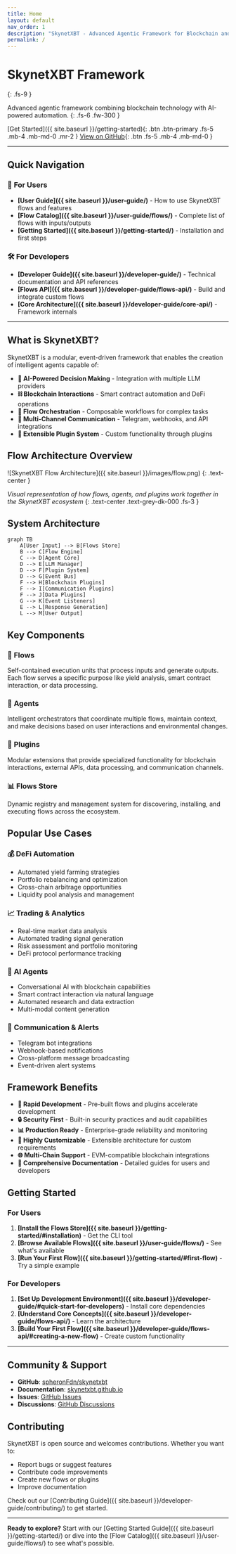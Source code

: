 ```yaml
---
title: Home
layout: default
nav_order: 1
description: "SkynetXBT - Advanced Agentic Framework for Blockchain and AI"
permalink: /
---
```


# SkynetXBT Framework
{: .fs-9 }

Advanced agentic framework combining blockchain technology with AI-powered automation.
{: .fs-6 .fw-300 }

[Get Started]({{ site.baseurl }}/getting-started){: .btn .btn-primary .fs-5 .mb-4 .mb-md-0 .mr-2 }
[View on GitHub](https://github.com/spheronFdn/skynetxbt){: .btn .fs-5 .mb-4 .mb-md-0 }

---

## Quick Navigation

<div class="code-example" markdown="1">

### 👤 **For Users**
- **[User Guide]({{ site.baseurl }}/user-guide/)** - How to use SkynetXBT flows and features
- **[Flow Catalog]({{ site.baseurl }}/user-guide/flows/)** - Complete list of flows with inputs/outputs
- **[Getting Started]({{ site.baseurl }}/getting-started/)** - Installation and first steps

### 🛠️ **For Developers**  
- **[Developer Guide]({{ site.baseurl }}/developer-guide/)** - Technical documentation and API references
- **[Flows API]({{ site.baseurl }}/developer-guide/flows-api/)** - Build and integrate custom flows
- **[Core Architecture]({{ site.baseurl }}/developer-guide/core-api/)** - Framework internals

</div>

---

## What is SkynetXBT?

SkynetXBT is a modular, event-driven framework that enables the creation of intelligent agents capable of:

- **🤖 AI-Powered Decision Making** - Integration with multiple LLM providers
- **⛓️ Blockchain Interactions** - Smart contract automation and DeFi operations  
- **🔄 Flow Orchestration** - Composable workflows for complex tasks
- **📱 Multi-Channel Communication** - Telegram, webhooks, and API integrations
- **🔌 Extensible Plugin System** - Custom functionality through plugins

## Flow Architecture Overview

![SkynetXBT Flow Architecture]({{ site.baseurl }}/images/flow.png)
{: .text-center }

*Visual representation of how flows, agents, and plugins work together in the SkynetXBT ecosystem*
{: .text-center .text-grey-dk-000 .fs-3 }

## System Architecture

```mermaid
graph TB
    A[User Input] --> B[Flows Store]
    B --> C[Flow Engine]
    C --> D[Agent Core]
    D --> E[LLM Manager]
    D --> F[Plugin System]
    D --> G[Event Bus]
    F --> H[Blockchain Plugins]
    F --> I[Communication Plugins]
    F --> J[Data Plugins]
    G --> K[Event Listeners]
    E --> L[Response Generation]
    L --> M[User Output]
```

## Key Components

### 🔗 **Flows**
Self-contained execution units that process inputs and generate outputs. Each flow serves a specific purpose like yield analysis, smart contract interaction, or data processing.

### 🤖 **Agents** 
Intelligent orchestrators that coordinate multiple flows, maintain context, and make decisions based on user interactions and environmental changes.

### 🔌 **Plugins**
Modular extensions that provide specialized functionality for blockchain interactions, external APIs, data processing, and communication channels.

### 📊 **Flows Store**
Dynamic registry and management system for discovering, installing, and executing flows across the ecosystem.

## Popular Use Cases

<div class="code-example" markdown="1">

### 💰 **DeFi Automation**
- Automated yield farming strategies
- Portfolio rebalancing and optimization  
- Cross-chain arbitrage opportunities
- Liquidity pool analysis and management

### 📈 **Trading & Analytics**
- Real-time market data analysis
- Automated trading signal generation
- Risk assessment and portfolio monitoring
- DeFi protocol performance tracking

### 🤖 **AI Agents**
- Conversational AI with blockchain capabilities
- Smart contract interaction via natural language
- Automated research and data extraction
- Multi-modal content generation

### 📱 **Communication & Alerts**
- Telegram bot integrations
- Webhook-based notifications
- Cross-platform message broadcasting
- Event-driven alert systems

</div>

## Framework Benefits

- **🚀 Rapid Development** - Pre-built flows and plugins accelerate development
- **🔒 Security First** - Built-in security practices and audit capabilities
- **📊 Production Ready** - Enterprise-grade reliability and monitoring
- **🔧 Highly Customizable** - Extensible architecture for custom requirements
- **🌐 Multi-Chain Support** - EVM-compatible blockchain integrations
- **📖 Comprehensive Documentation** - Detailed guides for users and developers

## Getting Started

### For Users
1. **[Install the Flows Store]({{ site.baseurl }}/getting-started/#installation)** - Get the CLI tool
2. **[Browse Available Flows]({{ site.baseurl }}/user-guide/flows/)** - See what's available
3. **[Run Your First Flow]({{ site.baseurl }}/getting-started/#first-flow)** - Try a simple example

### For Developers  
1. **[Set Up Development Environment]({{ site.baseurl }}/developer-guide/#quick-start-for-developers)** - Install core dependencies
2. **[Understand Core Concepts]({{ site.baseurl }}/developer-guide/flows-api/)** - Learn the architecture
3. **[Build Your First Flow]({{ site.baseurl }}/developer-guide/flows-api/#creating-a-new-flow)** - Create custom functionality

---

## Community & Support

- **GitHub**: [spheronFdn/skynetxbt](https://github.com/spheronFdn/skynetxbt)
- **Documentation**: [skynetxbt.github.io](https://skynetxbt.github.io)
- **Issues**: [GitHub Issues](https://github.com/spheronFdn/skynetxbt/issues)
- **Discussions**: [GitHub Discussions](https://github.com/spheronFdn/skynetxbt/discussions)

## Contributing

SkynetXBT is open source and welcomes contributions. Whether you want to:
- Report bugs or suggest features
- Contribute code improvements
- Create new flows or plugins  
- Improve documentation

Check out our [Contributing Guide]({{ site.baseurl }}/developer-guide/contributing/) to get started.

---

**Ready to explore?** Start with our [Getting Started Guide]({{ site.baseurl }}/getting-started/) or dive into the [Flow Catalog]({{ site.baseurl }}/user-guide/flows/) to see what's possible.
